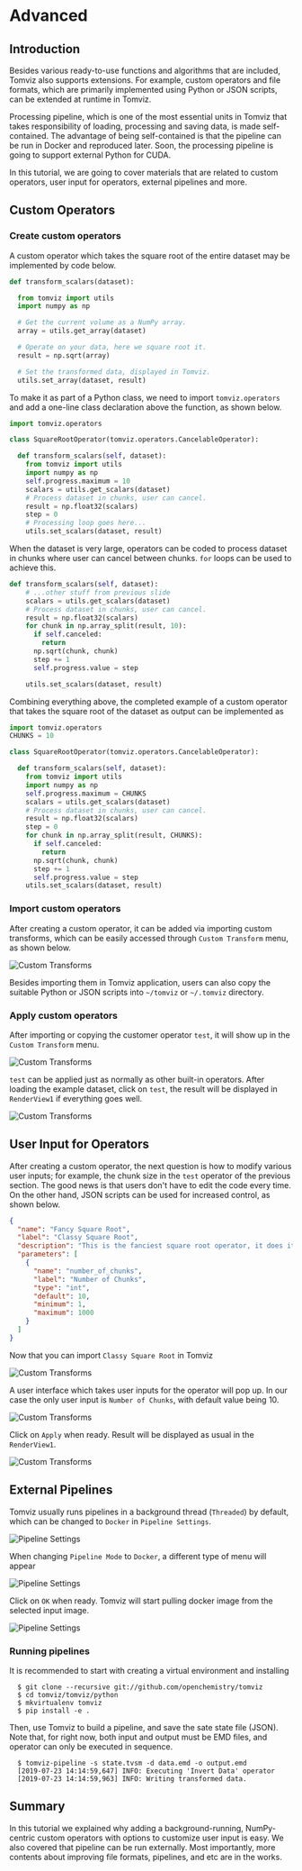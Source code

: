 # Advanced

## Introduction

Besides various ready-to-use functions and algorithms that are included, Tomviz also supports extensions. For example, custom operators and file formats, which are primarily implemented using Python or JSON scripts, can be extended at runtime in Tomviz.

Processing pipeline, which is one of the most essential units in Tomviz that takes responsibility of loading, processing and saving data, is made self-contained. The advantage of being self-contained is that the pipeline can be run in Docker and reproduced later. Soon, the processing pipeline is going to support external Python for CUDA.

In this tutorial, we are going to cover materials that are related to custom operators, user input for operators, external pipelines and more.

## Custom Operators

### Create custom operators

A custom operator which takes the square root of the entire dataset may be implemented by code below.

```Python
def transform_scalars(dataset):

  from tomviz import utils
  import numpy as np

  # Get the current volume as a NumPy array.
  array = utils.get_array(dataset)

  # Operate on your data, here we square root it.
  result = np.sqrt(array)

  # Set the transformed data, displayed in Tomviz.
  utils.set_array(dataset, result)
```

To make it as part of a Python class, we need to import ```tomviz.operators``` and add a one-line class declaration above the function, as shown below.

```Python
import tomviz.operators

class SquareRootOperator(tomviz.operators.CancelableOperator):

  def transform_scalars(self, dataset):
    from tomviz import utils
    import numpy as np
    self.progress.maximum = 10
    scalars = utils.get_scalars(dataset)
    # Process dataset in chunks, user can cancel.
    result = np.float32(scalars)
    step = 0
    # Processing loop goes here...
    utils.set_scalars(dataset, result)
```

When the dataset is very large, operators can be coded to process dataset in chunks where user can cancel between chunks. ```for``` loops can be used to achieve this.

```Python
def transform_scalars(self, dataset):
    # ...other stuff from previous slide
    scalars = utils.get_scalars(dataset)
    # Process dataset in chunks, user can cancel.
    result = np.float32(scalars)
    for chunk in np.array_split(result, 10):
      if self.canceled:
        return
      np.sqrt(chunk, chunk)
      step += 1
      self.progress.value = step

    utils.set_scalars(dataset, result)
```

Combining everything above, the completed example of a custom operator that takes the square root of the dataset as output can be implemented as

```Python
import tomviz.operators
CHUNKS = 10

class SquareRootOperator(tomviz.operators.CancelableOperator):

  def transform_scalars(self, dataset):
    from tomviz import utils
    import numpy as np
    self.progress.maximum = CHUNKS
    scalars = utils.get_scalars(dataset)
    # Process dataset in chunks, user can cancel.
    result = np.float32(scalars)
    step = 0
    for chunk in np.array_split(result, CHUNKS):
      if self.canceled:
        return
      np.sqrt(chunk, chunk)
      step += 1
      self.progress.value = step
    utils.set_scalars(dataset, result)
```

### Import custom operators

After creating a custom operator, it can be added via importing custom transforms, which can be easily accessed through ```Custom Transform``` menu, as shown below.

![Custom Transforms](img/custom_transforms.png)

Besides importing them in Tomviz application, users can also copy the suitable Python or JSON scripts into ```~/tomviz``` or ```~/.tomviz``` directory.

### Apply custom operators

After importing or copying the customer operator ```test```, it will show up in the ```Custom Transform``` menu.

![Custom Transforms](img/custom_transforms_test.png)

```test``` can be applied just as normally as other built-in operators. After loading the example dataset, click on ```test```, the result will be displayed in ```RenderView1``` if everything goes well.

![Custom Transforms](img/custom_transforms_applied.png)

## User Input for Operators

After creating a custom operator, the next question is how to modify various user inputs; for example, the chunk size in the ```test``` operator of the previous section. The good news is that users don't have to edit the code every time. On the other hand, JSON scripts can be used for increased control, as shown below.

```JSON
{
  "name": "Fancy Square Root",
  "label": "Classy Square Root",
  "description": "This is the fanciest square root operator, it does it all...",
  "parameters": [
    {
      "name": "number_of_chunks",
      "label": "Number of Chunks",
      "type": "int",
      "default": 10,
      "minimum": 1,
      "maximum": 1000
    }
  ]
}
```

Now that you can import ```Classy Square Root``` in Tomviz

![Custom Transforms](img/custom_transforms_fancier.png)

A user interface which takes user inputs for the operator will pop up. In our case the only user input is ```Number of Chunks```, with default value being 10.

![Custom Transforms](img/custom_transforms_fancier2.png)

Click on ```Apply``` when ready. Result will be displayed as usual in the ```RenderView1```.

![Custom Transforms](img/custom_transforms_fancier3.png)

## External Pipelines

Tomviz usually runs pipelines in a background thread (```Threaded```) by default, which can be changed to ```Docker``` in ```Pipeline Settings```.

![Pipeline Settings](img/pipeline_settings.png)

When changing ```Pipeline Mode``` to ```Docker```, a different type of menu will appear

![Pipeline Settings](img/pipeline_settings_docker.png)

Click on ```OK``` when ready. Tomviz will start pulling docker image from the selected input image.

![Pipeline Settings](img/pulling_docker.png)

### Running pipelines

It is recommended to start with creating a virtual environment and installing

```Shell-scriping
  $ git clone --recursive git://github.com/openchemistry/tomviz
  $ cd tomviz/tomviz/python
  $ mkvirtualenv tomviz
  $ pip install -e .
```

Then, use Tomviz to build a pipeline, and save the sate state file (JSON). Note that, for right now, both input and output must be EMD files, and operator can only be executed in sequence.

```Shell-scriping
  $ tomviz-pipeline -s state.tvsm -d data.emd -o output.emd
  [2019-07-23 14:14:59,647] INFO: Executing 'Invert Data' operator
  [2019-07-23 14:14:59,963] INFO: Writing transformed data.
```

## Summary

In this tutorial we explained why adding a background-running, NumPy-centric custom operators with options to customize user input is easy. We also covered that pipeline can be run externally. Most importantly, more contents about improving file formats, pipelines, and etc are in the works.
